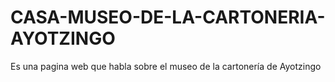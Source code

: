 # CASA-MUSEO-DE-LA-CARTONERIA-AYOTZINGO
Es una pagina web que habla sobre el museo de la cartonería de Ayotzingo
